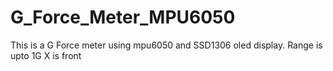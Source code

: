 # G_Force_Meter_MPU6050
This is a G Force meter using mpu6050 and SSD1306 oled display. 
Range is upto 1G 
X is front 